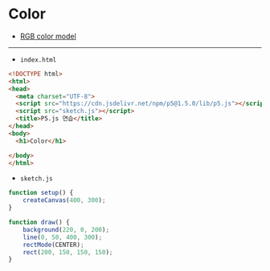 # Color

- [RGB color model](https://en.wikipedia.org/wiki/RGB_color_model)

---

- `index.html`

```html
<!DOCTYPE html>
<html>
<head>
  <meta charset="UTF-8">
  <script src="https://cdn.jsdelivr.net/npm/p5@1.5.0/lib/p5.js"></script>
  <script src="sketch.js"></script>
  <title>P5.js 연습</title>
</head>
<body>
  <h1>Color</h1>

</body>
</html>
```


- `sketch.js`

```javascript
function setup() {
    createCanvas(400, 300);
}

function draw() {
    background(220, 0, 200);
    line(0, 50, 400, 300);
    rectMode(CENTER);
    rect(200, 150, 150, 150);
}
```


